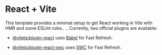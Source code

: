 # React + Vite

This template provides a minimal setup to get React working in Vite with HMR and some ESLint rules..
..
Currently, two official plugins are available:
- [@vitejs/plugin-react](https://github.com/vitejs/vite-plugin-react/blob/main/packages/plugin-react/README.md) uses [Babel](https://babeljs.io/) for Fast Refresh.



- [@vitejs/plugin-react-swc](https://github.com/vitejs/vite-plugin-react-swc) uses [SWC](https://swc.rs/) for Fast Refresh.




